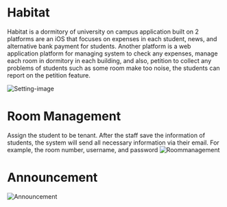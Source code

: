 # Habitat 
Habitat is a dormitory of university on campus application built on 2 platforms are an iOS that focuses on expenses in each student, news, and alternative bank payment for students. Another platform is a web application platform for managing system to check any expenses, manage each room in dormitory in each building, and also, petition to collect any problems of students such as some room make too noise, the students can report on the petition feature.

![Setting-image](https://user-images.githubusercontent.com/74519762/151738970-a868beb6-8225-42d4-8183-dc2545e09d22.png)

# Room Management
Assign the student to be tenant. After the staff save the information of students, the system will send all necessary information via their email. For example, the room number, username, and password
![Roommanagement](https://user-images.githubusercontent.com/74519762/151739449-dd493636-3f00-404b-a41e-d8e5287931e7.png)

# Announcement
![Announcement](https://user-images.githubusercontent.com/74519762/151741387-ca11bb38-2b0d-476f-bf9b-2bdf7e17db59.png)

